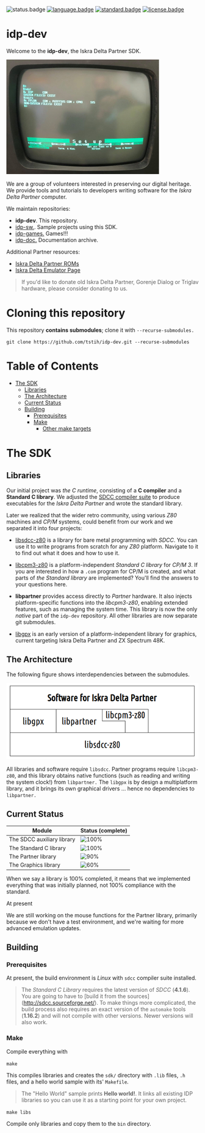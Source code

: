 ![status.badge] [![language.badge]][language.url] [![standard.badge]][standard.url] [![license.badge]][license.url]

# idp-dev

Welcome to the **idp-dev**, the Iskra Delta Partner SDK. 

 ![Iskra Delta Partner](doc/img/partner.jpg)

We are a group of volunteers interested in preserving our digital heritage. 
We provide tools and tutorials to developers writing software for the 
*Iskra Delta Partner* computer. 

We maintain repositories:

 * **idp-dev**. This repository.
 * [idp-sw.](https://github.com/tstih/idp-sw). Sample projects using this SDK.
 * [idp-games.](https://github.com/mgrcar/idp-games) Games!!!
 * [idp-doc.](https://github.com/tstih/idp-doc) Documentation archive.

Additional Partner resources:
 * [Iskra Delta Partner ROMs](https://github.com/rihardgDev/Iskra-Delta-Partner-ROM)
 * [Iskra Delta Emulator Page](http://matejhorvat.si/sl/slorac/delta/partner/index.htm)

 > If you'd like to donate old Iskra Delta Partner, Gorenje Dialog 
 > or Triglav hardware, please consider donating to us.

# Cloning this repository

This repository **contains submodules**; clone it with `--recurse-submodules.`

~~~
git clone https://github.com/tstih/idp-dev.git --recurse-submodules
~~~

# Table of Contents

- [The SDK](#the-sdk)
  * [Libraries](#libraries)
  * [The Architecture](#the-architecture)
  * [Current Status](#current-status)
  * [Building](#building)
    + [Prerequisites](#prerequisites)
    + [Make](#make)
      - [Other make targets](#other-make-targets)

# The SDK

## Libraries

Our initial project was *the C runtime*, consisting of a **C compiler** and a **Standard C library**. We adjusted the [SDCC compiler suite](http://sdcc.sourceforge.net/) to produce executables for the *Iskra Delta Partner* and wrote the standard library.

Later we realized that the wider retro community, using various *Z80* machines and *CP/M* systems, could benefit from our work and we separated it into four projects:

 * [libsdcc-z80](https://github.com/tstih/libsdcc-z80) is a library for bare metal programming
   with *SDCC*. You can use it to write programs from scratch for any *Z80* platform. Navigate to it to find out what it does and how to use it.

 * [libcpm3-z80](https://github.com/tstih/libcpm3-z80) is a platform-independent 
   *Standard C library* for *CP/M 3*. If you are interested in how a `.com` program for
   CP/M is created, and what parts of *the Standard library* are implemented? You'll find 
   the answers to your questions here.

 * **libpartner** provides access directly to *Partner* hardware. It also injects platform-specific functions into the *libcpm3-z80*, enabling extended features, such as managing
   the system time. This library is now the only *native* part of the `idp-dev` repository. 
   All other libraries are now separate git submodules.

 * [libgpx](https://github.com/tstih/libgpx) is an early version of a platform-independent library 
   for graphics, current targeting Iskra Delta Partner and ZX Spectrum 48K. 

## The Architecture

The following figure shows interdependencies between the submodules.

 ![Library Interdependencies](doc/img/libs.png)

All libraries and software require `libsdcc`. Partner programs require `libcpm3-z80`, and 
this library obtains native functions (such as reading and writing the system clock!) from 
`libpartner.` The `libgpx` is by design a multiplatform library, and it brings its own 
graphical drivers ... hence no dependencies to `libpartner.`

## Current Status

| Module                     | Status (complete) |
|----------------------------|-------------------|
| The SDCC auxiliary library | ![100%](https://progress-bar.dev/100/)|
| The Standard C library     | ![100%](https://progress-bar.dev/100/)|  
| The Partner library        | ![90%](https://progress-bar.dev/90/)|
| The Graphics library       | ![60%](https://progress-bar.dev/60/)|

When we say a library is 100% completed, it means that we implemented everything that was 
initially planned, not 100% compliance with the standard.

At present

We are still working on the mouse functions for the Partner library, primarily because 
we don't have a test environment, and we're waiting for more advanced emulation updates.

## Building

### Prerequisites

At present, the build environment is *Linux* with `sdcc` compiler suite installed. 

 > The *Standard C Library* requires the latest version of *SDCC* (**4.1.6**). 
 > You are going to have to [build it from the sources]
 > (http://sdcc.sourceforge.net/). To make things more complicated, 
 > the build process also requires an exact version of the `automake` tools 
 > (**1.16.2**) and will not compile with other versions.
 > Newer versions will also work. 

### Make

Compile everything with 

`make`

This compiles libraries and creates the `sdk/` directory with `.lib` files, 
`.h` files, and a hello world sample with its' `Makefile`.

 > The "Hello World" sample prints **Hello world!**. It links all 
 > existing IDP libraries so you can use it as a starting point 
 > for your own project.

`make libs`

Compile only libraries and copy them to the `bin` directory.

[language.url]:   https://en.wikipedia.org/wiki/ANSI_C
[language.badge]: https://img.shields.io/badge/language-C-blue.svg

[standard.url]:   https://en.wikipedia.org/wiki/C89/
[standard.badge]: https://img.shields.io/badge/standard-C89-blue.svg

[license.url]:    https://github.com/tstih/nice/blob/master/LICENSE
[license.badge]:  https://img.shields.io/badge/license-MIT-blue.svg

[status.badge]:  https://img.shields.io/badge/status-beta-orange.svg
